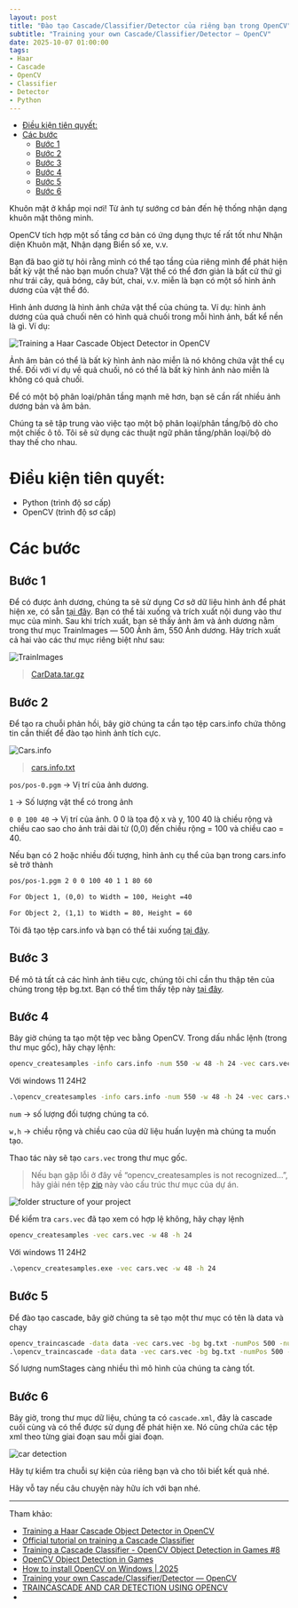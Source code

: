 ```yaml
---
layout: post
title: "Đào tạo Cascade/Classifier/Detector của riêng bạn trong OpenCV"
subtitle: "Training your own Cascade/Classifier/Detector — OpenCV"
date: 2025-10-07 01:00:00
tags:
- Haar
- Cascade
- OpenCV
- Classifier
- Detector
- Python
---
```


- [Điều kiện tiên quyết:](#điều-kiện-tiên-quyết)
- [Các bước](#các-bước)
  - [Bước 1](#bước-1)
  - [Bước 2](#bước-2)
  - [Bước 3](#bước-3)
  - [Bước 4](#bước-4)
  - [Bước 5](#bước-5)
  - [Bước 6](#bước-6)


Khuôn mặt ở khắp mọi nơi! Từ ảnh tự sướng cơ bản đến hệ thống nhận dạng khuôn mặt thông minh.

OpenCV tích hợp một số tầng cơ bản có ứng dụng thực tế rất tốt như Nhận diện Khuôn mặt, Nhận dạng Biển số xe, v.v.

Bạn đã bao giờ tự hỏi rằng mình có thể tạo tầng của riêng mình để phát hiện bất kỳ vật thể nào bạn muốn chưa? Vật thể có thể đơn giản là bất cứ thứ gì như trái cây, quả bóng, cây bút, chai, v.v. miễn là bạn có một số hình ảnh dương của vật thể đó.

Hình ảnh dương là hình ảnh chứa vật thể của chúng ta. Ví dụ: hình ảnh dương của quả chuối nên có hình quả chuối trong mỗi hình ảnh, bất kể nền là gì. Ví dụ:

![Training a Haar Cascade Object Detector in OpenCV](https://boxxv.github.io/img/2025/1_EW1kZtcOaoiY_UiSM_DFQw.jpg "Photo by Adrià Crehuet Cano. Some rights reserved.")

Ảnh âm bản có thể là bất kỳ hình ảnh nào miễn là nó không chứa vật thể cụ thể. Đối với ví dụ về quả chuối, nó có thể là bất kỳ hình ảnh nào miễn là không có quả chuối.

Để có một bộ phân loại/phân tầng mạnh mẽ hơn, bạn sẽ cần rất nhiều ảnh dương bản và âm bản.

Chúng ta sẽ tập trung vào việc tạo một bộ phân loại/phân tầng/bộ dò cho một chiếc ô tô. Tôi sẽ sử dụng các thuật ngữ phân tầng/phân loại/bộ dò thay thế cho nhau.


# Điều kiện tiên quyết:

- Python (trình độ sơ cấp)
- OpenCV (trình độ sơ cấp)


# Các bước

## Bước 1

Để có được ảnh dương, chúng ta sẽ sử dụng Cơ sở dữ liệu hình ảnh để phát hiện xe, có sẵn [tại đây](https://cogcomp.seas.upenn.edu/Data/Car/). Bạn có thể tải xuống và trích xuất nội dung vào thư mục của mình. Sau khi trích xuất, bạn sẽ thấy ảnh âm và ảnh dương nằm trong thư mục TrainImages — 500 Ảnh âm, 550 Ảnh dương. Hãy trích xuất cả hai vào các thư mục riêng biệt như sau:

![TrainImages](https://boxxv.github.io/img/2025/1_2CFnl8gZEwt0GkVAmXTYZQ.png "TrainImages")


> [CarData.tar.gz](https://github.com/stackprogramer/ObjectDetectorProject.github.io/blob/master/database%20std/CarData.tar.gz)

## Bước 2

Để tạo ra chuỗi phản hồi, bây giờ chúng ta cần tạo tệp cars.info chứa thông tin cần thiết để đào tạo hình ảnh tích cực.

![Cars.info](https://boxxv.github.io/img/2025/1_LIOdqXyEFXn0DHzKmHpctw.webp "Cars.info")

> [cars.info.txt](https://github.com/stackprogramer/ObjectDetectorProject.github.io/blob/master/database%20std/cars.info.txt)

`pos/pos-0.pgm` → Vị trí của ảnh dương.

`1` → Số lượng vật thể có trong ảnh

`0 0 100 40` → Vị trí của ảnh. 0 0 là tọa độ x và y, 100 40 là chiều rộng và chiều cao sao cho ảnh trải dài từ (0,0) đến chiều rộng = 100 và chiều cao = 40.

Nếu bạn có 2 hoặc nhiều đối tượng, hình ảnh cụ thể của bạn trong cars.info sẽ trở thành

```txt
pos/pos-1.pgm 2 0 0 100 40 1 1 80 60

For Object 1, (0,0) to Width = 100, Height =40

For Object 2, (1,1) to Width = 80, Height = 60
```

Tôi đã tạo tệp cars.info và bạn có thể tải xuống [tại đây](https://github.com/abhi-kumar/CAR-DETECTION/blob/master/cars.info).


## Bước 3

Để mô tả tất cả các hình ảnh tiêu cực, chúng tôi chỉ cần thu thập tên của chúng trong tệp bg.txt. Bạn có thể tìm thấy tệp này [tại đây](https://github.com/abhi-kumar/CAR-DETECTION/blob/master/bg.txt).


## Bước 4

Bây giờ chúng ta tạo một tệp vec bằng OpenCV. Trong dấu nhắc lệnh (trong thư mục gốc), hãy chạy lệnh:

```bat
opencv_createsamples -info cars.info -num 550 -w 48 -h 24 -vec cars.vec
```

Với windows 11 24H2

```bat
.\opencv_createsamples -info cars.info -num 550 -w 48 -h 24 -vec cars.vec
```

`num` → số lượng đối tượng chúng ta có.

`w,h` → chiều rộng và chiều cao của dữ liệu huấn luyện mà chúng ta muốn tạo.

Thao tác này sẽ tạo `cars.vec` trong thư mục gốc.

> Nếu bạn gặp lỗi ở đây về “opencv_createsamples is not recognized…”, hãy giải nén tệp [zip](https://github.com/tankvn/opencv/blob/main/opencv/3.4.16/build/x64/vc15/bin/OpenCV_Dependencies.zip) này vào cấu trúc thư mục của dự án.

![folder structure of your project](https://boxxv.github.io/img/2025/1_bhnOnG7UR6WvZntMutBllw.webp "folder structure of your project")

Để kiểm tra `cars.vec` đã tạo xem có hợp lệ không, hãy chạy lệnh

```bat
opencv_createsamples -vec cars.vec -w 48 -h 24
```

Với windows 11 24H2

```bat
.\opencv_createsamples.exe -vec cars.vec -w 48 -h 24
```

## Bước 5

Để đào tạo cascade, bây giờ chúng ta sẽ tạo một thư mục có tên là data và chạy

```bat
opencv_traincascade -data data -vec cars.vec -bg bg.txt -numPos 500 -numNeg 500 -numStages 10 -w 48 -h 24 -featureType LBP
.\opencv_traincascade -data data -vec cars.vec -bg bg.txt -numPos 500 -numNeg 500 -numStages 10 -w 48 -h 24 -featureType LBP
```

Số lượng numStages càng nhiều thì mô hình của chúng ta càng tốt.

## Bước 6

Bây giờ, trong thư mục dữ liệu, chúng ta có `cascade.xml`, đây là cascade cuối cùng và có thể được sử dụng để phát hiện xe. Nó cũng chứa các tệp xml theo từng giai đoạn sau mỗi giai đoạn.

![car detection](https://boxxv.github.io/img/2025/1__VyzPUivE6Z7HdcWPlkw9A.webp "car detection")

Hãy tự kiểm tra chuỗi sự kiện của riêng bạn và cho tôi biết kết quả nhé.

Hãy vỗ tay nếu câu chuyện này hữu ích với bạn nhé.


-----
Tham khảo:
- [Training a Haar Cascade Object Detector in OpenCV](https://machinelearningmastery.com/training-a-haar-cascade-object-detector-in-opencv/)
- [Official tutorial on training a Cascade Classifier](https://docs.opencv.org/4.12.0/dc/d88/tutorial_traincascade.html)
- [Training a Cascade Classifier - OpenCV Object Detection in Games #8](https://youtu.be/XrCAvs9AePM)
- [OpenCV Object Detection in Games](https://www.youtube.com/playlist?list=PL1m2M8LQlzfKtkKq2lK5xko4X-8EZzFPI)
- [How to install OpenCV on Windows | 2025](https://youtu.be/EqoH3gspQGg)
- [Training your own Cascade/Classifier/Detector — OpenCV](https://dikshit18.medium.com/training-your-own-cascade-classifier-detector-opencv-9ea6055242c2)
- [TRAINCASCADE AND CAR DETECTION USING OPENCV](https://abhishek4273.wordpress.com/2014/03/16/traincascade-and-car-detection-using-opencv/)
- []()